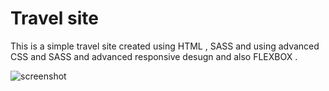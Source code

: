 # Travel site

This is a simple travel site created using HTML , SASS 
and using advanced CSS and SASS and advanced responsive desugn and also FLEXBOX .

![screenshot](https://github.com/islamhassan1/Travel-site/blob/master/image/screenshot.png?raw=true)

